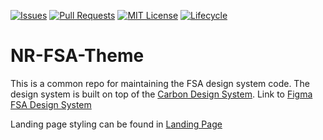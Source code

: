<!-- Project Shields -->

[![Issues](https://img.shields.io/github/issues/bcgov/nr-fsa-theme)](/../../issues)
[![Pull Requests](https://img.shields.io/github/issues-pr/bcgov/nr-fsa-theme)](/../../pulls)
[![MIT License](https://img.shields.io/github/license/bcgov/nr-fsa-theme.svg)](/LICENSE)
[![Lifecycle](https://img.shields.io/badge/Lifecycle-Experimental-339999)](https://github.com/bcgov/repomountie/blob/master/doc/lifecycle-badges.md)

# **NR-FSA-Theme**

This is a common repo for maintaining the FSA design system code. The design system is built on top of the [Carbon Design System](https://carbondesignsystem.com). Link to [Figma FSA Design System](https://www.figma.com/file/KDXuYanyOsBCM5vpPmNvGf/FSA-Design-System?node-id=58-2763&t=Xj2VFLJE3BlUdkds-0)

Landing page styling can be found in [Landing Page](/style-sheets/landing-page-components-overrides.scss)

